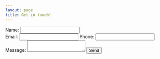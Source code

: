 ```yaml
---
layout: page
title: Get in touch!
---
```


<form
  action="https://formspree.io/mnqdvndq"
  method="POST"
>
  <label>
    Name:
    <input type="text" name="name">
  </label>
  <br>
  <label>
    Email:
    <input type="email" name="_replyto">
  </label>
    <label>
    Phone:
    <input type="text" name="phone">
  </label>
  <br>
  <label>
    Message:
    <textarea name="message"></textarea>
  </label>
  <input type="submit" value="Send">
</form> 
